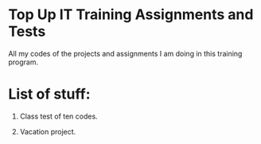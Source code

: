 # Top Up IT Training Assignments and Tests
All my codes of the projects and assignments I am doing in this training program.

# List of stuff:

1. Class test of ten codes.

2. Vacation project.
